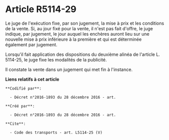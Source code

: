 # Article R5114-29

Le juge de l'exécution fixe, par son jugement, la mise à prix et les conditions de la vente. Si, au jour fixé pour la vente,
il n'est pas fait d'offre, le juge indique, par jugement, le jour auquel les enchères auront lieu sur une nouvelle mise à
prix inférieure à la première et qui est déterminée également par jugement. 

Lorsqu'il fait application des dispositions du deuxième alinéa de l'article L. 5114-25, le juge fixe les modalités de la
publicité. 

Il constate la vente dans un jugement qui met fin à l'instance.

**Liens relatifs à cet article**

	**Codifié par**:

	  - Décret n°2016-1893 du 28 décembre 2016 - art.

	**Créé par**:

	  - Décret n°2016-1893 du 28 décembre 2016 - art.

	**Cite**:

	  - Code des transports - art. L5114-25 (V)
